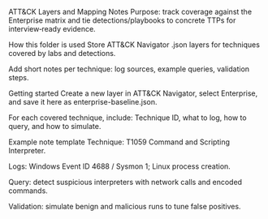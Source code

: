 ATT&CK Layers and Mapping Notes
Purpose: track coverage against the Enterprise matrix and tie detections/playbooks to concrete TTPs for interview‑ready evidence.

How this folder is used
Store ATT&CK Navigator .json layers for techniques covered by labs and detections.

Add short notes per technique: log sources, example queries, validation steps.

Getting started
Create a new layer in ATT&CK Navigator, select Enterprise, and save it here as enterprise-baseline.json.

For each covered technique, include: Technique ID, what to log, how to query, and how to simulate.

Example note template
Technique: T1059 Command and Scripting Interpreter.

Logs: Windows Event ID 4688 / Sysmon 1; Linux process creation.

Query: detect suspicious interpreters with network calls and encoded commands.

Validation: simulate benign and malicious runs to tune false positives.
